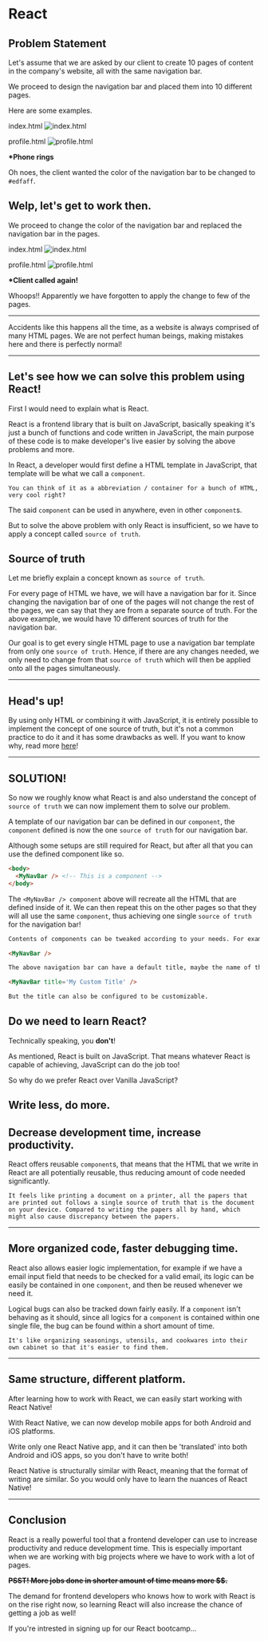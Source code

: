 # React

## Problem Statement

Let's assume that we are asked by our client to create 10 pages of content in the company's website, all with the same navigation bar.

We proceed to design the navigation bar and placed them into 10 different pages.

Here are some examples.

index.html
![index.html](../ver1/example.png)

profile.html
![profile.html](../ver1/example2.png)

**\*Phone rings**

Oh noes, the client wanted the color of the navigation bar to be changed to `#edfaff`.

## Welp, let's get to work then.

We proceed to change the color of the navigation bar and replaced the navigation bar in the pages.

index.html
![index.html](../ver1/example3.png)

profile.html
![profile.html](../ver1/example2.png)

**\*Client called again!**

Whoops!! Apparently we have forgotten to apply the change to few of the pages.

---

Accidents like this happens all the time, as a website is always comprised of many HTML pages. We are not perfect human beings, making mistakes here and there is perfectly normal!

---

## Let's see how we can solve this problem using React!

First I would need to explain what is React.

React is a frontend library that is built on JavaScript, basically speaking it's just a bunch of functions and code written in JavaScript, the main purpose of these code is to make developer's live easier by solving the above problems and more.

In React, a developer would first define a HTML template in JavaScript, that template will be what we call a `component`.

```
You can think of it as a abbreviation / container for a bunch of HTML, very cool right?
```

The said `component` can be used in anywhere, even in other `component`s.

But to solve the above problem with only React is insufficient, so we have to apply a concept called `source of truth`.

## Source of truth

Let me briefly explain a concept known as `source of truth`.

For every page of HTML we have, we will have a navigation bar for it. Since changing the navigation bar of one of the pages will not change the rest of the pages, we can say that they are from a separate source of truth. For the above example, we would have 10 different sources of truth for the navigation bar.

Our goal is to get every single HTML page to use a navigation bar template from only one `source of truth`. Hence, if there are any changes needed, we only need to change from that `source of truth` which will then be applied onto all the pages simultaneously.

---

## Head's up!

By using only HTML or combining it with JavaScript, it is entirely possible to implement the concept of one source of truth, but it's not a common practice to do it and it has some drawbacks as well. If you want to know why, read more [here](further-reading.md)!

---

## SOLUTION!

So now we roughly know what React is and also understand the concept of `source of truth` we can now implement them to solve our problem.

A template of our navigation bar can be defined in our `component`, the `component` defined is now the one `source of truth` for our navigation bar.

Although some setups are still required for React, but after all that you can use the defined component like so.

```HTML
<body>
  <MyNavBar /> <!-- This is a component -->
</body>
```

The `<MyNavBar /> component` above will recreate all the HTML that are defined inside of it. We can then repeat this on the other pages so that they will all use the same `component`, thus achieving one single `source of truth` for the navigation bar!

```HTML
Contents of components can be tweaked according to your needs. For example,

<MyNavBar />

The above navigation bar can have a default title, maybe the name of the company or app.

<MyNavBar title='My Custom Title' />

But the title can also be configured to be customizable.
```

## Do we need to learn React?

Technically speaking, you **don't**!

As mentioned, React is built on JavaScript. That means whatever React is capable of achieving, JavaScript can do the job too!

So why do we prefer React over Vanilla JavaScript?

## Write less, do more.

## Decrease development time, increase productivity.

React offers reusable `component`s, that means that the HTML that we write in React are all potentially reusable, thus reducing amount of code needed significantly.

```
It feels like printing a document on a printer, all the papers that are printed out follows a single source of truth that is the document on your device. Compared to writing the papers all by hand, which might also cause discrepancy between the papers.
```

---

## More organized code, faster debugging time.

React also allows easier logic implementation, for example if we have a email input field that needs to be checked for a valid email, its logic can be easily be contained in one `component`, and then be reused whenever we need it.

Logical bugs can also be tracked down fairly easily. If a `component` isn't behaving as it should, since all logics for a `component` is contained within one single file, the bug can be found within a short amount of time.

```
It's like organizing seasonings, utensils, and cookwares into their own cabinet so that it's easier to find them.
```

---

## Same structure, different platform.

After learning how to work with React, we can easily start working with React Native!

With React Native, we can now develop mobile apps for both Android and iOS platforms.

Write only one React Native app, and it can then be 'translated' into both Android and iOS apps, so you don't have to write both!

React Native is structurally similar with React, meaning that the format of writing are similar. So you would only have to learn the nuances of React Native!

---

## Conclusion

React is a really powerful tool that a frontend developer can use to increase productivity and reduce development time. This is especially important when we are working with big projects where we have to work with a lot of pages.

~~**PSST! More jobs done in shorter amount of time means more \$\$.**~~

The demand for frontend developers who knows how to work with React is on the rise right now, so learning React will also increase the chance of getting a job as well!

If you're intrested in signing up for our React bootcamp...
